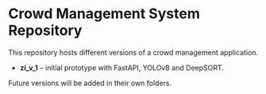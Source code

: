 # Crowd Management System Repository

This repository hosts different versions of a crowd management application.

* **zi_v_1** – initial prototype with FastAPI, YOLOv8 and DeepSORT.

Future versions will be added in their own folders.

